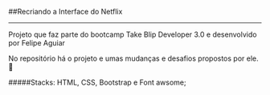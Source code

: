 ##Recriando a Interface do Netflix

___

Projeto que faz parte do bootcamp Take Blip Developer 3.0 e desenvolvido por Felipe Aguiar 

No repositório há o projeto e umas mudanças e desafios propostos por ele. :rocket:

#####Stacks: HTML, CSS, Bootstrap e Font awsome;